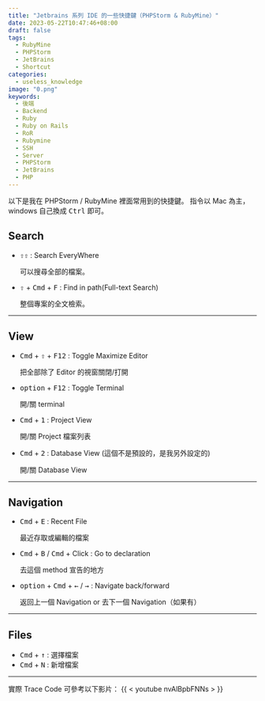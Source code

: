 ```yaml
---
title: "Jetbrains 系列 IDE 的一些快捷鍵（PHPStorm & RubyMine）"
date: 2023-05-22T10:47:46+08:00
draft: false
tags:
  - RubyMine
  - PHPStorm
  - JetBrains
  - Shortcut
categories:
  - useless_knowledge
image: "0.png"
keywords:
  - 後端
  - Backend
  - Ruby
  - Ruby on Rails
  - RoR
  - Rubymine
  - SSH
  - Server   
  - PHPStorm
  - JetBrains
  - PHP 
---
```

以下是我在 PHPStorm / RubyMine 裡面常用到的快捷鍵。
指令以 Mac 為主，windows 自己換成 <kbd>Ctrl</kbd> 即可。

## Search
- <kbd>&#8679;</kbd><kbd>&#8679;</kbd> : Search EveryWhere
  
    可以搜尋全部的檔案。
- <kbd>&#8679;</kbd> + <kbd>Cmd</kbd> + <kbd>F</kbd> : Find in path(Full-text Search)

    整個專案的全文檢索。
---

## View
- <kbd>Cmd</kbd> + <kbd>&#8679;</kbd> + <kbd>F12</kbd> : Toggle Maximize Editor

    把全部除了 Editor 的視窗關閉/打開
- <kbd>option</kbd> + <kbd>F12</kbd> : Toggle Terminal

    開/關 terminal
- <kbd>Cmd</kbd> + <kbd>1</kbd> : Project View

    開/關 Project 檔案列表
- <kbd>Cmd</kbd> + <kbd>2</kbd> : Database View (這個不是預設的，是我另外設定的)

    開/關 Database View
---

## Navigation
- <kbd>Cmd</kbd> + <kbd>E</kbd> : Recent File

  最近存取或編輯的檔案
- <kbd>Cmd</kbd> + <kbd>B</kbd> / <kbd>Cmd</kbd> + Click : Go to declaration

  去這個 method 宣告的地方
- <kbd>option</kbd> + <kbd>Cmd</kbd> + <kbd>&#8592;</kbd> / <kbd>&#8594;</kbd> : Navigate back/forward

  返回上一個 Navigation or 去下一個 Navigation（如果有）
---

## Files
- <kbd>Cmd</kbd> + <kbd>&#8593;</kbd> : 選擇檔案
- <kbd>Cmd</kbd> + <kbd>N</kbd> : 新增檔案

---

實際 Trace Code 可參考以下影片：
{{ < youtube nvAlBpbFNNs > }}
